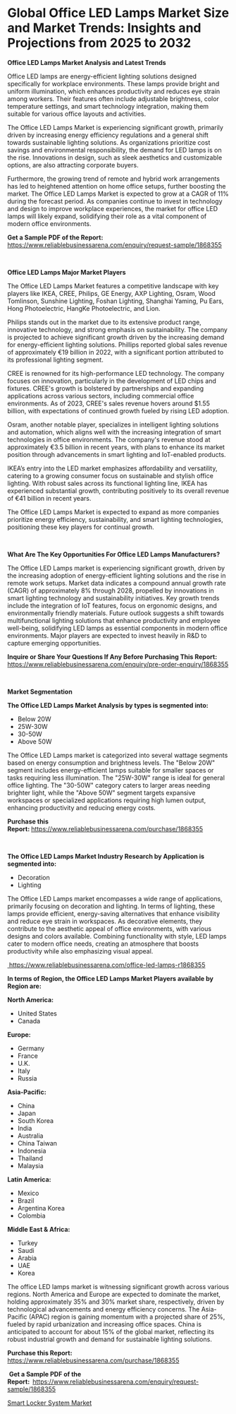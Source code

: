 <p><h1>Global Office LED Lamps Market Size and Market Trends: Insights and Projections from 2025 to 2032</h1></p><p><strong>Office LED Lamps Market Analysis and Latest Trends</strong></p>
<p><p>Office LED lamps are energy-efficient lighting solutions designed specifically for workplace environments. These lamps provide bright and uniform illumination, which enhances productivity and reduces eye strain among workers. Their features often include adjustable brightness, color temperature settings, and smart technology integration, making them suitable for various office layouts and activities.</p><p>The Office LED Lamps Market is experiencing significant growth, primarily driven by increasing energy efficiency regulations and a general shift towards sustainable lighting solutions. As organizations prioritize cost savings and environmental responsibility, the demand for LED lamps is on the rise. Innovations in design, such as sleek aesthetics and customizable options, are also attracting corporate buyers.</p><p>Furthermore, the growing trend of remote and hybrid work arrangements has led to heightened attention on home office setups, further boosting the market. The Office LED Lamps Market is expected to grow at a CAGR of 11% during the forecast period. As companies continue to invest in technology and design to improve workplace experiences, the market for office LED lamps will likely expand, solidifying their role as a vital component of modern office environments.</p></p>
<p><strong>Get a Sample PDF of the Report:&nbsp;</strong> <a href="https://www.reliablebusinessarena.com/enquiry/request-sample/1868355?utm_campaign=2343&utm_medium=2&utm_source=Github&utm_content=ia&utm_term=07022025&utm_id=office-led-lamps">https://www.reliablebusinessarena.com/enquiry/request-sample/1868355</a></p>
<p>&nbsp;</p>
<p><strong>Office LED Lamps Major Market Players</strong></p>
<p><p>The Office LED Lamps Market features a competitive landscape with key players like IKEA, CREE, Philips, GE Energy, AXP Lighting, Osram, Wood Tomlinson, Sunshine Lighting, Foshan Lighting, Shanghai Yaming, Pu Ears, Hong Photoelectric, HangKe Photoelectric, and Lion. </p><p>Philips stands out in the market due to its extensive product range, innovative technology, and strong emphasis on sustainability. The company is projected to achieve significant growth driven by the increasing demand for energy-efficient lighting solutions. Phillips reported global sales revenue of approximately €19 billion in 2022, with a significant portion attributed to its professional lighting segment.</p><p>CREE is renowned for its high-performance LED technology. The company focuses on innovation, particularly in the development of LED chips and fixtures. CREE's growth is bolstered by partnerships and expanding applications across various sectors, including commercial office environments. As of 2023, CREE's sales revenue hovers around $1.55 billion, with expectations of continued growth fueled by rising LED adoption.</p><p>Osram, another notable player, specializes in intelligent lighting solutions and automation, which aligns well with the increasing integration of smart technologies in office environments. The company's revenue stood at approximately €3.5 billion in recent years, with plans to enhance its market position through advancements in smart lighting and IoT-enabled products.</p><p>IKEA’s entry into the LED market emphasizes affordability and versatility, catering to a growing consumer focus on sustainable and stylish office lighting. With robust sales across its functional lighting line, IKEA has experienced substantial growth, contributing positively to its overall revenue of €41 billion in recent years.</p><p>The Office LED Lamps Market is expected to expand as more companies prioritize energy efficiency, sustainability, and smart lighting technologies, positioning these key players for continual growth.</p></p>
<p>&nbsp;</p>
<p><strong>What Are The Key Opportunities For Office LED Lamps Manufacturers?</strong></p>
<p><p>The Office LED Lamps market is experiencing significant growth, driven by the increasing adoption of energy-efficient lighting solutions and the rise in remote work setups. Market data indicates a compound annual growth rate (CAGR) of approximately 8% through 2028, propelled by innovations in smart lighting technology and sustainability initiatives. Key growth trends include the integration of IoT features, focus on ergonomic designs, and environmentally friendly materials. Future outlook suggests a shift towards multifunctional lighting solutions that enhance productivity and employee well-being, solidifying LED lamps as essential components in modern office environments. Major players are expected to invest heavily in R&D to capture emerging opportunities.</p></p>
<p><strong>Inquire or Share Your Questions If Any Before Purchasing This Report:</strong> <a href="https://www.reliablebusinessarena.com/enquiry/pre-order-enquiry/1868355?utm_campaign=2343&utm_medium=2&utm_source=Github&utm_content=ia&utm_term=07022025&utm_id=office-led-lamps">https://www.reliablebusinessarena.com/enquiry/pre-order-enquiry/1868355</a></p>
<p>&nbsp;</p>
<p><strong>Market Segmentation</strong></p>
<p><strong>The Office LED Lamps Market Analysis by types is segmented into:</strong></p>
<p><ul><li>Below 20W</li><li>25W-30W</li><li>30-50W</li><li>Above 50W</li></ul></p>
<p><p>The Office LED Lamps market is categorized into several wattage segments based on energy consumption and brightness levels. The "Below 20W" segment includes energy-efficient lamps suitable for smaller spaces or tasks requiring less illumination. The "25W-30W" range is ideal for general office lighting. The "30-50W" category caters to larger areas needing brighter light, while the "Above 50W" segment targets expansive workspaces or specialized applications requiring high lumen output, enhancing productivity and reducing energy costs.</p></p>
<p><strong>Purchase this Report:&nbsp;</strong><a href="https://www.reliablebusinessarena.com/purchase/1868355?utm_campaign=2343&utm_medium=2&utm_source=Github&utm_content=ia&utm_term=07022025&utm_id=office-led-lamps">https://www.reliablebusinessarena.com/purchase/1868355</a></p>
<p>&nbsp;</p>
<p><strong>The Office LED Lamps Market Industry Research by Application is segmented into:</strong></p>
<p><ul><li>Decoration</li><li>Lighting</li></ul></p>
<p><p>The Office LED Lamps market encompasses a wide range of applications, primarily focusing on decoration and lighting. In terms of lighting, these lamps provide efficient, energy-saving alternatives that enhance visibility and reduce eye strain in workspaces. As decorative elements, they contribute to the aesthetic appeal of office environments, with various designs and colors available. Combining functionality with style, LED lamps cater to modern office needs, creating an atmosphere that boosts productivity while also emphasizing visual appeal.</p></p>
<p><a href="https://www.reliablebusinessarena.com/office-led-lamps-r1868355?utm_campaign=2343&utm_medium=2&utm_source=Github&utm_content=ia&utm_term=07022025&utm_id=office-led-lamps">&nbsp;https://www.reliablebusinessarena.com/office-led-lamps-r1868355</a></p>
<p><strong>In terms of Region, the Office LED Lamps Market Players available by Region are:</strong></p>
<p>
    <p> <strong> North America: </strong>
        <ul>
            <li>United States</li>
            <li>Canada</li>
        </ul>
        </p> 
    <p> <strong> Europe: </strong>
        <ul>
            <li>Germany</li>
            <li>France</li>
            <li>U.K.</li>
            <li>Italy</li>
            <li>Russia</li>
        </ul>
        </p> 
    <p> <strong> Asia-Pacific: </strong>
        <ul>
            <li>China</li>
            <li>Japan</li>
            <li>South Korea</li>
            <li>India</li>
            <li>Australia</li>
            <li>China Taiwan</li>
            <li>Indonesia</li>
            <li>Thailand</li>
            <li>Malaysia</li>
        </ul>
        </p> 
    <p> <strong> Latin America: </strong>
        <ul>
            <li>Mexico</li>
            <li>Brazil</li>
            <li>Argentina Korea</li>
            <li>Colombia</li>
        </ul>
        </p> 
    <p> <strong> Middle East & Africa: </strong>
        <ul>
            <li>Turkey</li>
            <li>Saudi</li>
            <li>Arabia</li>
            <li>UAE</li>
            <li>Korea</li>
        </ul>
    </p>
    </p>
<p><p>The office LED lamps market is witnessing significant growth across various regions. North America and Europe are expected to dominate the market, holding approximately 35% and 30% market share, respectively, driven by technological advancements and energy efficiency concerns. The Asia-Pacific (APAC) region is gaining momentum with a projected share of 25%, fueled by rapid urbanization and increasing office spaces. China is anticipated to account for about 15% of the global market, reflecting its robust industrial growth and demand for sustainable lighting solutions.</p></p>
<p><strong>Purchase this Report: </strong><a href="https://www.reliablebusinessarena.com/purchase/1868355?utm_campaign=2343&utm_medium=2&utm_source=Github&utm_content=ia&utm_term=07022025&utm_id=office-led-lamps">https://www.reliablebusinessarena.com/purchase/1868355</a></p>
<p>&nbsp;<strong>Get a Sample PDF of the Report:&nbsp;&nbsp;</strong><a href="https://www.reliablebusinessarena.com/enquiry/request-sample/1868355?utm_campaign=2343&utm_medium=2&utm_source=Github&utm_content=ia&utm_term=07022025&utm_id=office-led-lamps">https://www.reliablebusinessarena.com/enquiry/request-sample/1868355</a></p>
<p><strong></strong></p>
<p><p><a href="https://github.com/dierdrecrichton210/Market-Research-Report-List-1/blob/main/smart-locker-system-market.md?utm_campaign=2343&utm_medium=2&utm_source=Github&utm_content=ia&utm_term=07022025&utm_id=office-led-lamps">Smart Locker System Market</a></p></p>